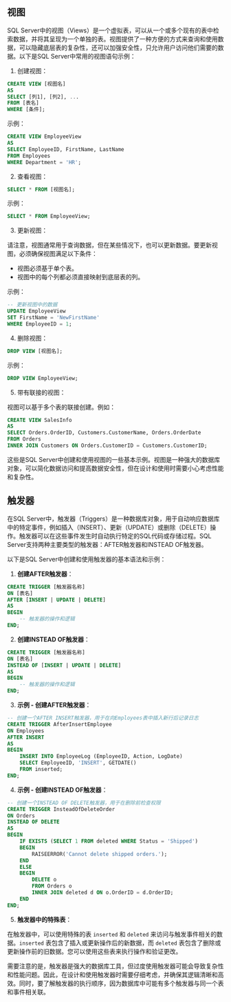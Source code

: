 ## 视图
SQL Server中的视图（Views）是一个虚拟表，可以从一个或多个现有的表中检索数据，并将其呈现为一个单独的表。视图提供了一种方便的方式来查询和使用数据，可以隐藏底层表的复杂性，还可以加强安全性，只允许用户访问他们需要的数据。以下是SQL Server中常用的视图语句示例：

1. 创建视图：

```sql
CREATE VIEW [视图名]
AS
SELECT [列1], [列2], ...
FROM [表名]
WHERE [条件];
```

示例：

```sql
CREATE VIEW EmployeeView
AS
SELECT EmployeeID, FirstName, LastName
FROM Employees
WHERE Department = 'HR';
```

2. 查看视图：

```sql
SELECT * FROM [视图名];
```

示例：

```sql
SELECT * FROM EmployeeView;
```

3. 更新视图：

请注意，视图通常用于查询数据，但在某些情况下，也可以更新数据。要更新视图，必须确保视图满足以下条件：

- 视图必须基于单个表。
- 视图中的每个列都必须直接映射到底层表的列。

示例：

```sql
-- 更新视图中的数据
UPDATE EmployeeView
SET FirstName = 'NewFirstName'
WHERE EmployeeID = 1;
```

4. 删除视图：

```sql
DROP VIEW [视图名];
```

示例：

```sql
DROP VIEW EmployeeView;
```

5. 带有联接的视图：

视图可以基于多个表的联接创建。例如：

```sql
CREATE VIEW SalesInfo
AS
SELECT Orders.OrderID, Customers.CustomerName, Orders.OrderDate
FROM Orders
INNER JOIN Customers ON Orders.CustomerID = Customers.CustomerID;
```

这些是SQL Server中创建和使用视图的一些基本示例。视图是一种强大的数据库对象，可以简化数据访问和提高数据安全性，但在设计和使用时需要小心考虑性能和复杂性。

## 触发器
在SQL Server中，触发器（Triggers）是一种数据库对象，用于自动响应数据库中的特定事件，例如插入（INSERT）、更新（UPDATE）或删除（DELETE）操作。触发器可以在这些事件发生时自动执行特定的SQL代码或存储过程。SQL Server支持两种主要类型的触发器：AFTER触发器和INSTEAD OF触发器。

以下是SQL Server中创建和使用触发器的基本语法和示例：

1. **创建AFTER触发器**：

```sql
CREATE TRIGGER [触发器名称]
ON [表名]
AFTER [INSERT | UPDATE | DELETE]
AS
BEGIN
    -- 触发器的操作和逻辑
END;
```

2. **创建INSTEAD OF触发器**：

```sql
CREATE TRIGGER [触发器名称]
ON [表名]
INSTEAD OF [INSERT | UPDATE | DELETE]
AS
BEGIN
    -- 触发器的操作和逻辑
END;
```

3. **示例 - 创建AFTER触发器**：

```sql
-- 创建一个AFTER INSERT触发器，用于在向Employees表中插入新行后记录日志
CREATE TRIGGER AfterInsertEmployee
ON Employees
AFTER INSERT
AS
BEGIN
    INSERT INTO EmployeeLog (EmployeeID, Action, LogDate)
    SELECT EmployeeID, 'INSERT', GETDATE()
    FROM inserted;
END;
```

4. **示例 - 创建INSTEAD OF触发器**：

```sql
-- 创建一个INSTEAD OF DELETE触发器，用于在删除前检查权限
CREATE TRIGGER InsteadOfDeleteOrder
ON Orders
INSTEAD OF DELETE
AS
BEGIN
    IF EXISTS (SELECT 1 FROM deleted WHERE Status = 'Shipped')
    BEGIN
        RAISEERROR('Cannot delete shipped orders.');
    END
    ELSE
    BEGIN
        DELETE o
        FROM Orders o
        INNER JOIN deleted d ON o.OrderID = d.OrderID;
    END
END;
```

5. **触发器中的特殊表**：

在触发器中，可以使用特殊的表 `inserted` 和 `deleted` 来访问与触发事件相关的数据。`inserted` 表包含了插入或更新操作后的新数据，而 `deleted` 表包含了删除或更新操作前的旧数据。您可以使用这些表来执行操作和验证更改。

需要注意的是，触发器是强大的数据库工具，但过度使用触发器可能会导致复杂性和性能问题。因此，在设计和使用触发器时需要仔细考虑，并确保其逻辑清晰和高效。同时，要了解触发器的执行顺序，因为数据库中可能有多个触发器与同一个表和事件相关联。
